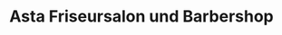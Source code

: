 ---
title: "Asta Friseursalon und Barbershop"
url: /nuernberg/asta-friseursalon-und-barbershop/
shop: Friseur
---